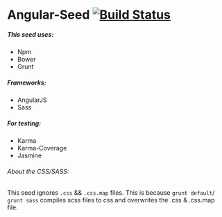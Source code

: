 # Angular-Seed [![Build Status](https://travis-ci.org/angular/angular.js.svg?branch=master)](https://travis-ci.org/angular/angular.js)

##### This seed uses:

* Npm
* Bower
* Grunt

##### Frameworks:

* AngularJS
* Sass

##### For testing:

* Karma
* Karma-Coverage
* Jasmine

###### About the CSS/SASS:

This seed ignores `.css` && `.css.map` files.
This is because `grunt default`/ `grunt sass` compiles scss files to css and overwrites the .css & .css.map file.
